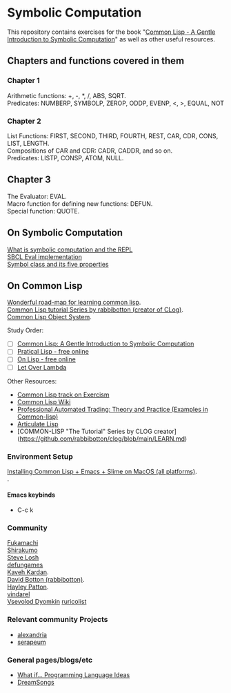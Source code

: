 # Symbolic Computation

This repository contains exercises for the book "[Common Lisp - A Gentle Introduction to Symbolic Computation](https://www.amazon.com.br/Common-LISP-Introduction-Symbolic-Computation/dp/0486498204)" as well as other useful resources.

## Chapters and functions covered in them

### Chapter 1

Arithmetic functions: +, -, *, /, ABS, SQRT.  
Predicates: NUMBERP, SYMBOLP, ZEROP, ODDP, EVENP, <, >, EQUAL, NOT

### Chapter 2

List Functions: FIRST, SECOND, THIRD, FOURTH, REST, CAR, CDR, CONS, LIST, LENGTH.  
Compositions of CAR and CDR: CADR, CADDR, and so on.  
Predicates: LISTP, CONSP, ATOM, NULL.  

## Chapter 3

The Evaluator: EVAL.  
Macro function for defining new functions: DEFUN.  
Special function: QUOTE.  

## On Symbolic Computation

[What is symbolic computation and the REPL](https://stevelosh.com/blog/2016/06/symbolic-computation/)  
[SBCL Eval implementation](https://github.com/sbcl/sbcl/blob/fdc4e9fa86b5eaaf8939f004a66e4be075069aa8/src/code/eval.lisp#L131-L272)  
[Symbol class and its five properties](http://www.lispworks.com/documentation/lw70/CLHS/Body/t_symbol.htm)

## On Common Lisp

[Wonderful road-map for learning common lisp](https://stevelosh.com/blog/2018/08/a-road-to-common-lisp/#s9-a-road-to-learning-common-lisp).  
[Common Lisp tutorial Series by rabbibotton (creator of CLog)](https://github.com/rabbibotton/clog/blob/main/LEARN.md).  
[Common Lisp Object System](https://dreamsongs.com/CLOS.html).  

Study Order:
- [ ] [Common Lisp: A Gentle Introduction to Symbolic Computation](https://www.amazon.com.br/Common-LISP-Introduction-Symbolic-Computation/dp/0486498204)
- [ ] [Pratical Lisp - free online](https://gigamonkeys.com/book/)
- [ ] [On Lisp - free online](http://www.paulgraham.com/onlisp.html)
- [ ] [Let Over Lambda](https://letoverlambda.com/)

Other Resources:
- [Common Lisp track on Exercism](https://exercism.org/tracks/common-lisp)  
- [Common Lisp Wiki](https://cliki.net/Lisp+Books)
- [Professional Automated Trading: Theory and Practice (Examples in Common-lisp)](https://www.wiley.com/en-us/Professional+Automated+Trading%3A+Theory+and+Practice-p-9781118129852)
- [Articulate Lisp](http://articulate-lisp.com/)
- [COMMON-LISP "The Tutorial" Series by CLOG creator] (https://github.com/rabbibotton/clog/blob/main/LEARN.md)

### Environment Setup

[Installing Common Lisp + Emacs + Slime on MacOS (all platforms)](https://github.com/rabbibotton/clog/blob/main/MACOS.md).  
[](https://github.com/rabbibotton/clog/blob/main/VSCODE.md).  

#### Emacs keybinds

- C-c k 

### Community

[Fukamachi](https://github.com/fukamachi)  
[Shirakumo](https://shirakumo.org/#projects)  
[Steve Losh](https://stevelosh.com/blog/2016/08/lisp-jam-postmortem/)  
[defungames](https://defungames.com/2018/12/creating-a-non-trivial-lisp-game-in-2018/)  
[Kaveh Kardan](https://github.com/kaveh808).  
[David Botton (rabbibotton)](https://github.com/rabbibotton).  
[Hayley Patton](https://github.com/no-defun-allowed).  
[vindarel](https://github.com/vindarel)  
[Vsevolod Dyomkin](http://vseloved.github.io/)
[ruricolist](https://github.com/ruricolist)

### Relevant community Projects

- [alexandria](https://gitlab.common-lisp.net/alexandria/alexandria)
- [serapeum](https://github.com/ruricolist/serapeum) 

### General pages/blogs/etc

- [What if… Programming Language Ideas](https://www.joram.io/blog/what-if-programming-language-ideas/)
- [DreamSongs](https://dreamsongs.com/index.html)
